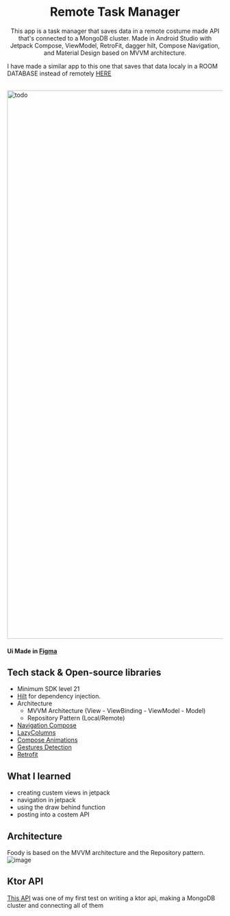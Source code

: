 <h1 align="center">Remote Task Manager</h1>

<p align="center">  
 This app is a task manager that saves data in a remote costume made API that's connected to a MongoDB cluster. Made in Android Studio with Jetpack Compose, ViewModel, RetroFit, dagger hilt, Compose Navigation, and Material Design based on MVVM architecture.
  
  I have made a similar app to this one that saves that data localy in a ROOM DATABASE instead of remotely [HERE]()
</p>
</br>

<img width="1279" alt="todo" src="https://user-images.githubusercontent.com/98290339/159067160-74bb89fb-eb7d-4d40-818c-6522e936c8fa.png">



#### Ui Made in [Figma](https://www.figma.com/file/mtCF10n9wphsv1JdKG00uQ/Ux-and-shi?node-id=334%3A333)


## Tech stack & Open-source libraries

- Minimum SDK level 21
- [Hilt](https://dagger.dev/hilt/) for dependency injection.
- Architecture
    - MVVM Architecture (View - ViewBinding - ViewModel - Model)
    - Repository Pattern (Local/Remote)
- [Navigation Compose](https://developer.android.com/jetpack/compose/navigation)
- [LazyColumns](https://developer.android.com/jetpack/compose/lists)
- [Compose Animations](https://developer.android.com/jetpack/compose/animation)
- [Gestures Detection](https://developer.android.com/jetpack/compose/gestures)
- [Retrofit](https://github.com/square/retrofit) 




## What I learned
- creating custem views in jetpack
- navigation in jetpack 
- using the draw behind function
- posting into a costem API



## Architecture
Foody is based on the MVVM architecture and the Repository pattern.
![image](https://user-images.githubusercontent.com/98290339/152096381-2a8898d3-c351-4032-979d-ebc836e46332.png)

## Ktor API

[This API](https://github.com/CherifiMi/KMongo-Api) was one of my first test on writing a ktor api, making a MongoDB cluster and connecting all of them

